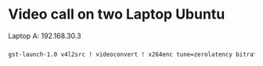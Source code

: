 # Video call on two Laptop Ubuntu
Laptop A: 192.168.30.3
###
```bash
gst-launch-1.0 v4l2src ! videoconvert ! x264enc tune=zerolatency bitrate=512 speed-preset=ultrafast ! rtph264pay config-interval=1 pt=96 ! udpsink host=192.168.30.7 port=5000
```
